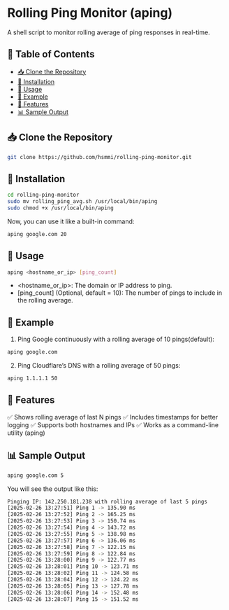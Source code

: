 # Rolling Ping Monitor (aping)

A shell script to monitor rolling average of ping responses in real-time.

## 📌 Table of Contents
- [📥 Clone the Repository](#-clone-the-repository)
- [🚀 Installation](#-installation)
- [📌 Usage](#-usage)
- [📝 Example](#-example)
- [📖 Features](#-features)
- [📊 Sample Output](#-sample-output)


## 📥 Clone the Repository

```sh
git clone https://github.com/hsmmi/rolling-ping-monitor.git
```

## 🚀 Installation

```sh
cd rolling-ping-monitor
sudo mv rolling_ping_avg.sh /usr/local/bin/aping
sudo chmod +x /usr/local/bin/aping
``` 

Now, you can use it like a built-in command:

```sh
aping google.com 20
```

## 📌 Usage

```sh
aping <hostname_or_ip> [ping_count]
```
- <hostname_or_ip>: The domain or IP address to ping.
- [ping_count] (Optional, default = 10): The number of pings to include in the rolling average.


## 📝 Example
1. 	Ping Google continuously with a rolling average of 10 pings(default):
```sh
aping google.com
```
2. 	Ping Cloudflare’s DNS with a rolling average of 50 pings:
```sh
aping 1.1.1.1 50
```

## 📖 Features

✅ Shows rolling average of last N pings
✅ Includes timestamps for better logging
✅ Supports both hostnames and IPs
✅ Works as a command-line utility (aping)

## 📊 Sample Output

```sh
aping google.com 5
```
You will see the output like this:

```sh
Pinging IP: 142.250.181.238 with rolling average of last 5 pings
[2025-02-26 13:27:51] Ping 1 -> 135.90 ms
[2025-02-26 13:27:52] Ping 2 -> 165.25 ms
[2025-02-26 13:27:53] Ping 3 -> 150.74 ms
[2025-02-26 13:27:54] Ping 4 -> 143.72 ms
[2025-02-26 13:27:55] Ping 5 -> 138.98 ms
[2025-02-26 13:27:57] Ping 6 -> 136.06 ms
[2025-02-26 13:27:58] Ping 7 -> 122.15 ms
[2025-02-26 13:27:59] Ping 8 -> 122.84 ms
[2025-02-26 13:28:00] Ping 9 -> 122.77 ms
[2025-02-26 13:28:01] Ping 10 -> 123.71 ms
[2025-02-26 13:28:02] Ping 11 -> 124.58 ms
[2025-02-26 13:28:04] Ping 12 -> 124.22 ms
[2025-02-26 13:28:05] Ping 13 -> 127.78 ms
[2025-02-26 13:28:06] Ping 14 -> 152.48 ms
[2025-02-26 13:28:07] Ping 15 -> 151.52 ms
```
